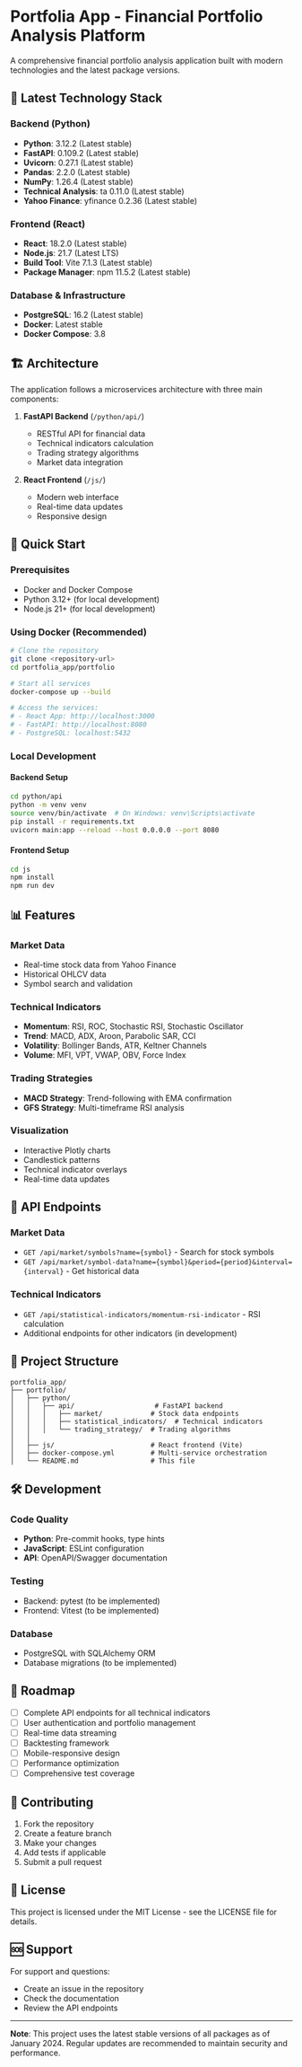 # Portfolia App - Financial Portfolio Analysis Platform

A comprehensive financial portfolio analysis application built with modern technologies and the latest package versions.

## 🚀 Latest Technology Stack

### Backend (Python)
- **Python**: 3.12.2 (Latest stable)
- **FastAPI**: 0.109.2 (Latest stable)
- **Uvicorn**: 0.27.1 (Latest stable)
- **Pandas**: 2.2.0 (Latest stable)
- **NumPy**: 1.26.4 (Latest stable)
- **Technical Analysis**: ta 0.11.0 (Latest stable)
- **Yahoo Finance**: yfinance 0.2.36 (Latest stable)

### Frontend (React)
- **React**: 18.2.0 (Latest stable)
- **Node.js**: 21.7 (Latest LTS)
- **Build Tool**: Vite 7.1.3 (Latest stable)
- **Package Manager**: npm 11.5.2 (Latest stable)

### Database & Infrastructure
- **PostgreSQL**: 16.2 (Latest stable)
- **Docker**: Latest stable
- **Docker Compose**: 3.8

## 🏗️ Architecture

The application follows a microservices architecture with three main components:

1. **FastAPI Backend** (`/python/api/`)
   - RESTful API for financial data
   - Technical indicators calculation
   - Trading strategy algorithms
   - Market data integration

2. **React Frontend** (`/js/`)
   - Modern web interface
   - Real-time data updates
   - Responsive design

## 🚀 Quick Start

### Prerequisites
- Docker and Docker Compose
- Python 3.12+ (for local development)
- Node.js 21+ (for local development)

### Using Docker (Recommended)
```bash
# Clone the repository
git clone <repository-url>
cd portfolia_app/portfolio

# Start all services
docker-compose up --build

# Access the services:
# - React App: http://localhost:3000
# - FastAPI: http://localhost:8080
# - PostgreSQL: localhost:5432
```

### Local Development

#### Backend Setup
```bash
cd python/api
python -m venv venv
source venv/bin/activate  # On Windows: venv\Scripts\activate
pip install -r requirements.txt
uvicorn main:app --reload --host 0.0.0.0 --port 8080
```

#### Frontend Setup
```bash
cd js
npm install
npm run dev
```

## 📊 Features

### Market Data
- Real-time stock data from Yahoo Finance
- Historical OHLCV data
- Symbol search and validation

### Technical Indicators
- **Momentum**: RSI, ROC, Stochastic RSI, Stochastic Oscillator
- **Trend**: MACD, ADX, Aroon, Parabolic SAR, CCI
- **Volatility**: Bollinger Bands, ATR, Keltner Channels
- **Volume**: MFI, VPT, VWAP, OBV, Force Index

### Trading Strategies
- **MACD Strategy**: Trend-following with EMA confirmation
- **GFS Strategy**: Multi-timeframe RSI analysis

### Visualization
- Interactive Plotly charts
- Candlestick patterns
- Technical indicator overlays
- Real-time data updates

## 🔧 API Endpoints

### Market Data
- `GET /api/market/symbols?name={symbol}` - Search for stock symbols
- `GET /api/market/symbol-data?name={symbol}&period={period}&interval={interval}` - Get historical data

### Technical Indicators
- `GET /api/statistical-indicators/momentum-rsi-indicator` - RSI calculation
- Additional endpoints for other indicators (in development)

## 📁 Project Structure

```
portfolia_app/
├── portfolio/
│   ├── python/
│   │   ├── api/                    # FastAPI backend
│   │   │   ├── market/            # Stock data endpoints
│   │   │   ├── statistical_indicators/  # Technical indicators
│   │   │   └── trading_strategy/  # Trading algorithms
│   │   
│   ├── js/                        # React frontend (Vite)
│   ├── docker-compose.yml         # Multi-service orchestration
│   └── README.md                  # This file
```

## 🛠️ Development

### Code Quality
- **Python**: Pre-commit hooks, type hints
- **JavaScript**: ESLint configuration
- **API**: OpenAPI/Swagger documentation

### Testing
- Backend: pytest (to be implemented)
- Frontend: Vitest (to be implemented)

### Database
- PostgreSQL with SQLAlchemy ORM
- Database migrations (to be implemented)

## 🔮 Roadmap

- [ ] Complete API endpoints for all technical indicators
- [ ] User authentication and portfolio management
- [ ] Real-time data streaming
- [ ] Backtesting framework
- [ ] Mobile-responsive design
- [ ] Performance optimization
- [ ] Comprehensive test coverage

## 🤝 Contributing

1. Fork the repository
2. Create a feature branch
3. Make your changes
4. Add tests if applicable
5. Submit a pull request

## 📄 License

This project is licensed under the MIT License - see the LICENSE file for details.

## 🆘 Support

For support and questions:
- Create an issue in the repository
- Check the documentation
- Review the API endpoints

---

**Note**: This project uses the latest stable versions of all packages as of January 2024. Regular updates are recommended to maintain security and performance.
